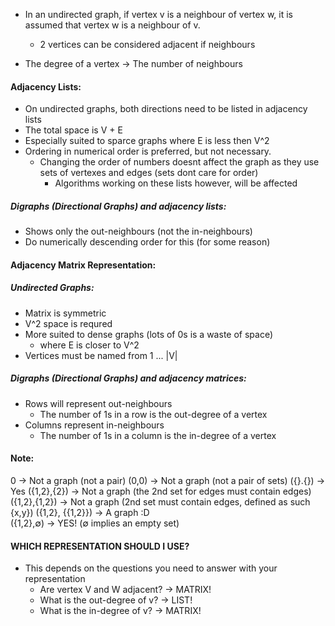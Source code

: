 - In an undirected graph, if vertex v is a neighbour of vertex w, it is assumed that vertex w is a neighbour of v.
	- 2 vertices can be considered adjacent if neighbours

- The degree of a vertex -> The number of neighbours

#### Adjacency Lists:
- On undirected graphs, both directions need to be listed in adjacency lists
- The total space is V + E
- Especially suited to sparce graphs where E is less then V^2
- Ordering in numerical order is preferred, but not necessary.
	- Changing the order of numbers doesnt affect the graph as they use sets of vertexes and edges (sets dont care for order)
		- Algorithms working on these lists however, will be affected
##### Digraphs (Directional Graphs) and adjacency lists:
- Shows only the out-neighbours (not the in-neighbours)
- Do numerically descending order for this (for some reason)


#### Adjacency Matrix Representation:
##### Undirected Graphs:
- Matrix is symmetric
- V^2 space is requred
- More suited to dense graphs (lots of 0s is a waste of space)
	- where E is closer to V^2
- Vertices must be named from 1 ... |V|
##### Digraphs (Directional Graphs) and adjacency matrices:
- Rows will represent out-neighbours
	- The number of 1s in a row is the out-degree of a vertex
- Columns represent in-neighbours
	- The number of 1s in a column is the in-degree of a vertex

#### Note:
0 -> Not a graph (not a pair)
(0,0) -> Not a graph (not a pair of sets)
({}.{}) -> Yes
({1,2},{2}) -> Not a graph (the 2nd set for edges must contain edges)
({1,2},{1,2}) -> Not a graph (2nd set must contain edges, defined as such {x,y})
({1,2}, {{1,2}}) -> A graph :D  
({1,2},∅) -> YES! (∅ implies an empty set)
#### WHICH REPRESENTATION SHOULD I USE?
- This depends on the questions you need to answer with your representation
	- Are vertex V and W adjacent? -> MATRIX!
	- What is the out-degree of v? -> LIST!
	- What is the in-degree of v? -> MATRIX!

